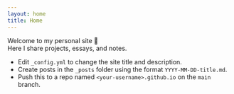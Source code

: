 ```yaml
---
layout: home
title: Home
---
```

Welcome to my personal site 👋  
Here I share projects, essays, and notes.

- Edit `_config.yml` to change the site title and description.
- Create posts in the `_posts` folder using the format `YYYY-MM-DD-title.md`.
- Push this to a repo named `<your-username>.github.io` on the `main` branch.
